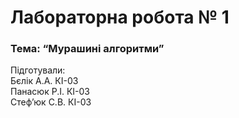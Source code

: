 # Лабораторна робота № 1 
###  Тема: “Мурашині алгоритми”
  Підготували:  
Бєлік А.А. КІ-03  
Панасюк Р.І. КІ-03  
Стеф’юк С.В. КІ-03

